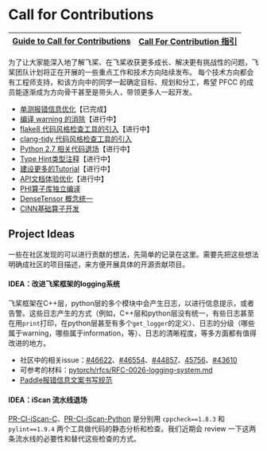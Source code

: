# Call for Contributions

| **[Guide to Call for Contributions](./guide-to-call-for-contribution.md)** | **[Call For Contribution 指引](./guide-to-call-for-contribution_cn.md)** |
| ------------------------------------------------------------ | ------------------------------------------------------------ |

为了让大家能深入地了解飞桨、在飞桨收获更多成长、解决更有挑战性的问题，飞桨团队计划将正在开展的一些重点工作和技术方向陆续发布。
每个技术方向都会有工程师支持，和该方向中的同学一起确定目标、规划和分工，希望 PFCC 的成员能逐渐成为方向骨干甚至是带头人，带领更多人一起开发。

- [单测报错信息优化](code_style_improvement_for_unittest.md)【已完成】
- [编译 warning 的消除](code_style_compiler_warning.md)【进行中】
- [flake8 代码风格检查工具的引入](code_style_flake8.md)【进行中】
- [clang-tidy 代码风格检查工具的引入](code_style_clang_tidy.md)
- [Python 2.7 相关代码退场](legacy_python2.md)【进行中】
- [Type Hint类型注释](type_hint.md)【进行中】
- [建设更多的Tutorial](Call_For_Tutorials.md)【进行中】
- [API文档体验优化](docs_optim_for_API.md)【进行中】
- [PHI算子库独立编译](decoupled_phi_from_fluid.md)
- [DenseTensor 概念统一](tensor_concept_unification.md)
- [CINN基础算子开发](CINN_base_operator.md)

## Project Ideas

一些在社区发现的可以进行贡献的想法，先简单的记录在这里。需要先把这些想法明确成社区的项目描述，来方便开展具体的开源贡献项目。

#### IDEA：改进飞桨框架的logging系统

飞桨框架在C++层，python层的多个模块中会产生日志，以进行信息提示，或者告警。这些日志产生的方式（例如，C++层和python层没有统一，有些日志甚至在用`print`打印，在python层甚至有多个`get_logger`的定义）、日志的分级（哪些属于warning，哪些属于information，等）、日志的清晰程度，等多方面都有值得改进的地方。

- 社区中的相关issue：[#46622](https://github.com/PaddlePaddle/Paddle/issues/46622)、[#46554](https://github.com/PaddlePaddle/Paddle/pull/46554#pullrequestreview-1122960171)、[#44857](https://github.com/PaddlePaddle/Paddle/pull/44857)、[45756](https://github.com/PaddlePaddle/Paddle/issues/45756)、[#43610](https://github.com/PaddlePaddle/Paddle/issues/43610)
- 可参考的材料：[pytorch/rfcs/RFC-0026-logging-system.md](https://github.com/pytorch/rfcs/blob/4b75803bf90c16b0120787fa0557bfe79ace1ef3/RFC-0026-logging-system.md)
- [Paddle报错信息文案书写规范](https://github.com/PaddlePaddle/Paddle/wiki/Paddle-Error-Message-Writing-Specification)

#### IDEA：iScan 流水线退场

[PR-CI-iScan-C](https://xly.bce.baidu.com/paddlepaddle/paddle/newipipe/builds/18485?module=PaddlePaddle/Paddle&pipeline=PR-CI-iScan-C&branch=branches)、[PR-CI-iScan-Python](https://xly.bce.baidu.com/paddlepaddle/paddle/newipipe/builds/18500?module=PaddlePaddle/Paddle&pipeline=PR-CI-iScan-Python&branch=branches) 是分别用 `cppcheck==1.8.3` 和 `pylint==1.9.4` 两个工具做代码的静态分析和检查。我们近期会 review 一下这两条流水线的必要性和替代这些检查的方式。
